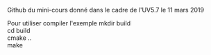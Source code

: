 Github du mini-cours donné dans le cadre de l'UV5.7 le 11 mars 2019

Pour utiliser compiler l'exemple
mkdir build \
cd build \
cmake .. \
make 
